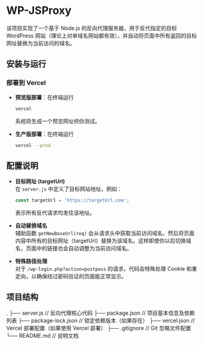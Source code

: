 # WP-JSProxy

该项目实现了一个基于 Node.js 的反向代理服务器，用于反代指定的目标 WordPress 网站（理论上对单域名网站都有效），并自动将页面中所有返回的目标网址替换为当前访问的域名。

## 安装与运行

### 部署到 Vercel

- **预览版部署**：在终端运行
  ```bash
  vercel
  ```
  系统将生成一个预览网址供你测试。

- **生产版部署**：在终端运行
  ```bash
  vercel --prod
  ```
  
## 配置说明

- **目标网址 (targetUrl)**  
  在 `server.js` 中定义了目标网站地址，例如：
  ```js
  const targetUrl = 'https://targetUrl.com';
  ```
  表示所有反代请求均发往该地址。

- **自动替换域名**  
  辅助函数 `getNewBaseUrl(req)` 会从请求头中获取当前访问域名，然后将页面内容中所有的目标网址（targetUrl）替换为该域名。这样即使你以后切换域名，页面中的链接也会自动调整为当前访问域名。

- **特殊路径处理**  
  对于 `/wp-login.php?action=postpass` 的请求，代码会特殊处理 Cookie 和重定向，以确保经过密码验证的页面能正常显示。

## 项目结构
.
├── server.js // 反向代理核心代码
├── package.json // 项目基本信息及依赖列表
├── package-lock.json // 锁定依赖版本（如果存在）
├── vercel.json // Vercel 部署配置（如果使用 Vercel 部署）
├── .gitignore // Git 忽略文件配置
└── README.md // 说明文档